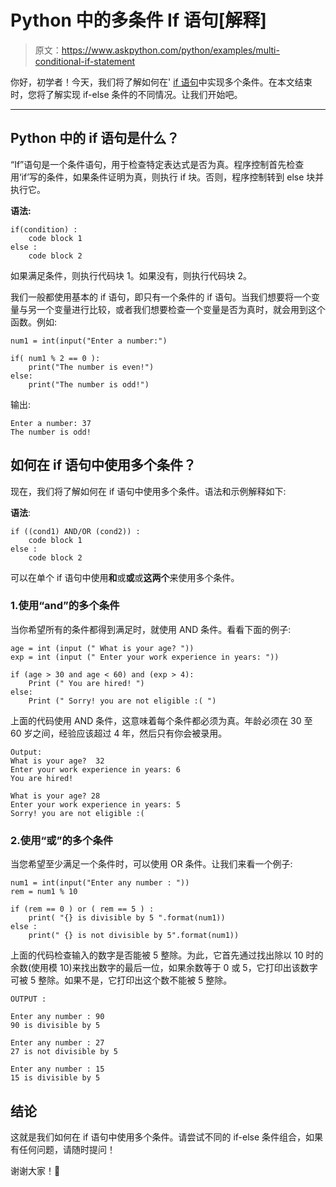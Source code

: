# Python 中的多条件 If 语句[解释]

> 原文：<https://www.askpython.com/python/examples/multi-conditional-if-statement>

你好，初学者！今天，我们将了解如何在' [if 语句](https://www.askpython.com/course/python-course-if-else-statement)中实现多个条件。在本文结束时，您将了解实现 if-else 条件的不同情况。让我们开始吧。

* * *

## Python 中的 if 语句是什么？

“If”语句是一个条件语句，用于检查特定表达式是否为真。程序控制首先检查用‘if’写的条件，如果条件证明为真，则执行 if 块。否则，程序控制转到 else 块并执行它。

**语法:**

```
if(condition) :
    code block 1  
else :
    code block 2 

```

如果满足条件，则执行代码块 1。如果没有，则执行代码块 2。

我们一般都使用基本的 if 语句，即只有一个条件的 if 语句。当我们想要将一个变量与另一个变量进行比较，或者我们想要检查一个变量是否为真时，就会用到这个函数。例如:

```
num1 = int(input("Enter a number:")

if( num1 % 2 == 0 ):
    print("The number is even!")
else:
    print("The number is odd!")

```

输出:

```
Enter a number: 37
The number is odd!

```

## 如何在 if 语句中使用多个条件？

现在，我们将了解如何在 if 语句中使用多个条件。语法和示例解释如下:

**语法**:

```
if ((cond1) AND/OR (cond2)) :
    code block 1
else :
    code block 2

```

可以在单个 if 语句中使用**和**或**或**或**这两个**来使用多个条件。

### 1.使用“and”的多个条件

当你希望所有的条件都得到满足时，就使用 AND 条件。看看下面的例子:

```
age = int (input (" What is your age? "))
exp = int (input (" Enter your work experience in years: "))

if (age > 30 and age < 60) and (exp > 4):
    Print (" You are hired! ")
else:
    Print (" Sorry! you are not eligible :( ")

```

上面的代码使用 AND 条件，这意味着每个条件都必须为真。年龄必须在 30 至 60 岁之间，经验应该超过 4 年，然后只有你会被录用。

```
Output:
What is your age?  32
Enter your work experience in years: 6
You are hired!

What is your age? 28
Enter your work experience in years: 5
Sorry! you are not eligible :(  

```

### 2.使用“或”的多个条件

当您希望至少满足一个条件时，可以使用 OR 条件。让我们来看一个例子:

```
num1 = int(input("Enter any number : "))
rem = num1 % 10

if (rem == 0 ) or ( rem == 5 ) :
    print( "{} is divisible by 5 ".format(num1))
else :
    print(" {} is not divisible by 5".format(num1))

```

上面的代码检查输入的数字是否能被 5 整除。为此，它首先通过找出除以 10 时的余数(使用模 10)来找出数字的最后一位，如果余数等于 0 或 5，它打印出该数字可被 5 整除。如果不是，它打印出这个数不能被 5 整除。

```
OUTPUT :

Enter any number : 90
90 is divisible by 5 

Enter any number : 27
27 is not divisible by 5 

Enter any number : 15
15 is divisible by 5 

```

## 结论

这就是我们如何在 if 语句中使用多个条件。请尝试不同的 if-else 条件组合，如果有任何问题，请随时提问！

谢谢大家！🙂